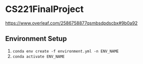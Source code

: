 # CS221FinalProject

https://www.overleaf.com/2586758877qsmbsdpdscbx#9b0a92

## Environment Setup

1. ``conda env create -f environment.yml -n ENV_NAME``
2. ``conda activate ENV_NAME``